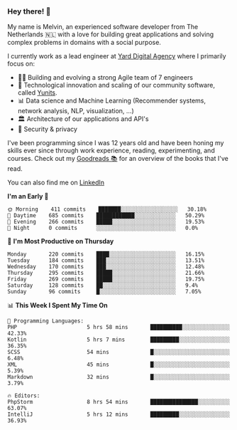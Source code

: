 ### Hey there! 👋

My name is Melvin, an experienced software developer from The Netherlands 🇳🇱 with a love for building great applications and solving complex problems in domains with a social purpose. 

I currently work as a lead engineer at [Yard Digital Agency](https://github.com/yardinternet) where I primarily focus on:

* 👏🏼 Building and evolving a strong Agile team of 7 engineers
* 🚀 Technological innovation and scaling of our community software, called [Yunits](https://www.yunits.com/).
* 📊 Data science and Machine Learning (Recommender systems, network analysis, NLP, visualization, ...)
* 🏛 Architecture of our applications and API's
* 🔐 Security & privacy

I've been programming since I was 12 years old and have been honing my skills ever since through work experience, reading, experimenting, and courses.
Check out my [Goodreads 📚](https://goodreads.com/melvinkoopmans) for an overview of the books that I've read. 

You can also find me on [LinkedIn](https://www.linkedin.com/in/melvinkoopmans)

<!--START_SECTION:waka-->
**I'm an Early 🐤** 

```text
🌞 Morning    411 commits    ███████░░░░░░░░░░░░░░░░░░   30.18% 
🌆 Daytime    685 commits    ████████████░░░░░░░░░░░░░   50.29% 
🌃 Evening    266 commits    █████░░░░░░░░░░░░░░░░░░░░   19.53% 
🌙 Night      0 commits      ░░░░░░░░░░░░░░░░░░░░░░░░░   0.0%

```
📅 **I'm Most Productive on Thursday** 

```text
Monday       220 commits    ████░░░░░░░░░░░░░░░░░░░░░   16.15% 
Tuesday      184 commits    ███░░░░░░░░░░░░░░░░░░░░░░   13.51% 
Wednesday    170 commits    ███░░░░░░░░░░░░░░░░░░░░░░   12.48% 
Thursday     295 commits    █████░░░░░░░░░░░░░░░░░░░░   21.66% 
Friday       269 commits    █████░░░░░░░░░░░░░░░░░░░░   19.75% 
Saturday     128 commits    ██░░░░░░░░░░░░░░░░░░░░░░░   9.4% 
Sunday       96 commits     █░░░░░░░░░░░░░░░░░░░░░░░░   7.05%

```


📊 **This Week I Spent My Time On** 

```text
💬 Programming Languages: 
PHP                      5 hrs 58 mins       ██████████░░░░░░░░░░░░░░░   42.33% 
Kotlin                   5 hrs 7 mins        █████████░░░░░░░░░░░░░░░░   36.35% 
SCSS                     54 mins             █░░░░░░░░░░░░░░░░░░░░░░░░   6.48% 
XML                      45 mins             █░░░░░░░░░░░░░░░░░░░░░░░░   5.39% 
Markdown                 32 mins             █░░░░░░░░░░░░░░░░░░░░░░░░   3.79%

🔥 Editors: 
PhpStorm                 8 hrs 54 mins       ███████████████░░░░░░░░░░   63.07% 
IntelliJ                 5 hrs 12 mins       █████████░░░░░░░░░░░░░░░░   36.93%

```


<!--END_SECTION:waka-->
